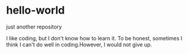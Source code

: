 # hello-world
just another repository

I like coding, but I don't know how to learn it. To be honest, sometimes I think I can't do well in coding.However, I would not give up.
